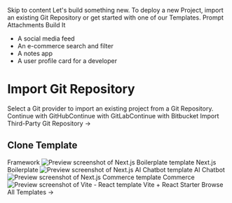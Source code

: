 Skip to content
Let's build something new.
To deploy a new Project, import an existing Git Repository or get started with one of our Templates.
Prompt
Attachments
Build It
  * A social media feed
  * An e-commerce search and filter
  * A notes app
  * A user profile card for a developer


# Import Git Repository
Select a Git provider to import an existing project from a Git Repository.
Continue with GitHubContinue with GitLabContinue with Bitbucket
Import Third-Party Git Repository →
## Clone Template
Framework
![Preview screenshot of Next.js Boilerplate template](https://vercel.com/_next/image?url=https%3A%2F%2Fimages.ctfassets.net%2Fe5382hct74si%2F1aHobcZ8H6WY48u5CMXlOe%2F0f0efe6bd469985b692555fbcad1cc01%2Fnextjs-template.png&w=3840&q=75)
Next.js Boilerplate
![Preview screenshot of Next.js AI Chatbot template](https://vercel.com/_next/image?url=https%3A%2F%2Fimages.ctfassets.net%2Fe5382hct74si%2F4cmiDM859wtut7XeG0iFYq%2F953f071e4556b8a07bcab042f3a08db3%2FUntitled_design__17_.png&w=3840&q=75)
AI Chatbot
![Preview screenshot of Next.js Commerce template](https://vercel.com/_next/image?url=https%3A%2F%2Fimages.ctfassets.net%2Fe5382hct74si%2F1RzhtOHEvW7xyn9qAsdr5E%2F85331c32482b7d022585c39ddb3ae9f2%2FCleanShot_2023-07-24_at_21.37.15_2x.png&w=3840&q=75)
Commerce
![Preview screenshot of Vite - React template](https://vercel.com/_next/image?url=https%3A%2F%2Fimages.ctfassets.net%2Fe5382hct74si%2F21Fjmtaeaj1PT6YLXEOcNf%2Fbde1f4c53a829ddcd14c7600bcd710d1%2FCleanShot_2024-08-20_at_09.08.19_2x.png&w=3840&q=75)
Vite + React Starter
Browse All Templates →
